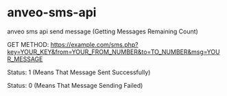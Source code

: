 # anveo-sms-api
anveo sms api send message (Getting Messages Remaining Count)

GET METHOD: https://example.com/sms.php?key=YOUR_KEY&from=YOUR_FROM_NUMBER&to=TO_NUMBER&msg=YOUR_MESSAGE


Status: 1 (Means That Message Sent Successfully)

Status: 0 (Means That Message Sending Failed)
